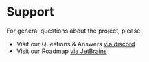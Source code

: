 # Support

For general questions about the project, please:

- Visit our Questions & Answers [via discord](https://www.answeroverflow.com/c/352754251434426368)
- Visit our Roadmap [via JetBrains](https://eventiva.jetbrains.space/oauth/auth/invite/a12814bff347df1d3b913ac7aa61c804)

[//]: # (- Visit out [support center]&#40;https://eventivaltd.atlassian.net/servicedesk/customer/portal/3&#41;)
